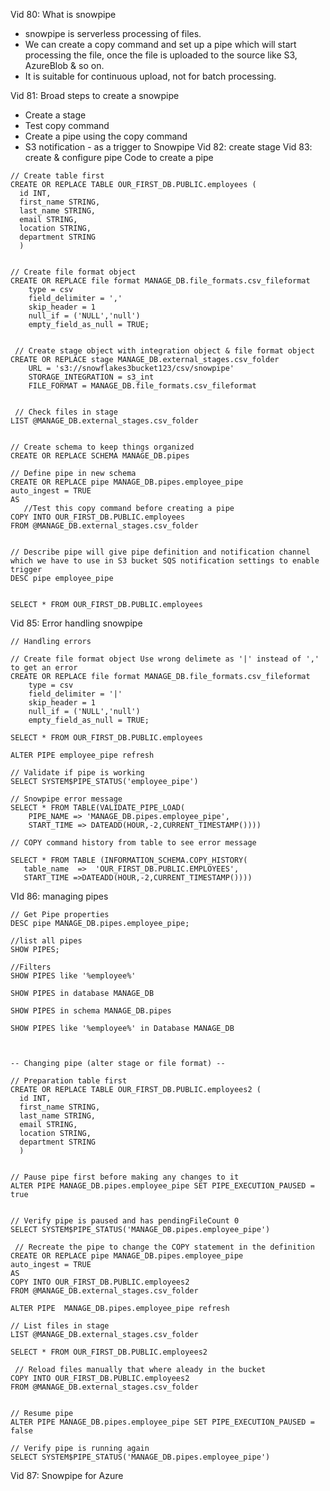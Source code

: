 Vid 80: What is snowpipe
- snowpipe is serverless processing of files.
- We can create a copy command and set up a pipe which will start processing the file, once the file is uploaded to the source like S3, AzureBlob & so on.
- It is suitable for continuous upload, not for batch processing.
  
Vid 81: Broad steps to create a snowpipe
  - Create a stage
  - Test copy command
  - Create a pipe using the copy command
  - S3 notification - as a trigger to Snowpipe
Vid 82: create stage
Vid 83: create & configure pipe
Code to create a pipe
```
// Create table first
CREATE OR REPLACE TABLE OUR_FIRST_DB.PUBLIC.employees (
  id INT,
  first_name STRING,
  last_name STRING,
  email STRING,
  location STRING,
  department STRING
  )
    

// Create file format object
CREATE OR REPLACE file format MANAGE_DB.file_formats.csv_fileformat
    type = csv
    field_delimiter = ','
    skip_header = 1
    null_if = ('NULL','null')
    empty_field_as_null = TRUE;
    
    
 // Create stage object with integration object & file format object
CREATE OR REPLACE stage MANAGE_DB.external_stages.csv_folder
    URL = 's3://snowflakes3bucket123/csv/snowpipe'
    STORAGE_INTEGRATION = s3_int
    FILE_FORMAT = MANAGE_DB.file_formats.csv_fileformat
   

 // Check files in stage
LIST @MANAGE_DB.external_stages.csv_folder  


// Create schema to keep things organized
CREATE OR REPLACE SCHEMA MANAGE_DB.pipes

// Define pipe in new schema
CREATE OR REPLACE pipe MANAGE_DB.pipes.employee_pipe
auto_ingest = TRUE
AS
   //Test this copy command before creating a pipe
COPY INTO OUR_FIRST_DB.PUBLIC.employees
FROM @MANAGE_DB.external_stages.csv_folder  


// Describe pipe will give pipe definition and notification channel which we have to use in S3 bucket SQS notification settings to enable trigger
DESC pipe employee_pipe

    
SELECT * FROM OUR_FIRST_DB.PUBLIC.employees    

```


Vid 85: Error handling snowpipe


```
// Handling errors

// Create file format object Use wrong delimete as '|' instead of ',' to get an error
CREATE OR REPLACE file format MANAGE_DB.file_formats.csv_fileformat
    type = csv
    field_delimiter = '|'
    skip_header = 1
    null_if = ('NULL','null')
    empty_field_as_null = TRUE;
    
SELECT * FROM OUR_FIRST_DB.PUBLIC.employees   

ALTER PIPE employee_pipe refresh
 
// Validate if pipe is working
SELECT SYSTEM$PIPE_STATUS('employee_pipe')

// Snowpipe error message
SELECT * FROM TABLE(VALIDATE_PIPE_LOAD(
    PIPE_NAME => 'MANAGE_DB.pipes.employee_pipe',
    START_TIME => DATEADD(HOUR,-2,CURRENT_TIMESTAMP())))

// COPY command history from table to see error message

SELECT * FROM TABLE (INFORMATION_SCHEMA.COPY_HISTORY(
   table_name  =>  'OUR_FIRST_DB.PUBLIC.EMPLOYEES',
   START_TIME =>DATEADD(HOUR,-2,CURRENT_TIMESTAMP())))
```

VId 86: managing pipes


```
// Get Pipe properties
DESC pipe MANAGE_DB.pipes.employee_pipe;

//list all pipes
SHOW PIPES;

//Filters
SHOW PIPES like '%employee%'

SHOW PIPES in database MANAGE_DB

SHOW PIPES in schema MANAGE_DB.pipes

SHOW PIPES like '%employee%' in Database MANAGE_DB



-- Changing pipe (alter stage or file format) --

// Preparation table first
CREATE OR REPLACE TABLE OUR_FIRST_DB.PUBLIC.employees2 (
  id INT,
  first_name STRING,
  last_name STRING,
  email STRING,
  location STRING,
  department STRING
  )


// Pause pipe first before making any changes to it
ALTER PIPE MANAGE_DB.pipes.employee_pipe SET PIPE_EXECUTION_PAUSED = true
 
 
// Verify pipe is paused and has pendingFileCount 0 
SELECT SYSTEM$PIPE_STATUS('MANAGE_DB.pipes.employee_pipe') 
 
 // Recreate the pipe to change the COPY statement in the definition
CREATE OR REPLACE pipe MANAGE_DB.pipes.employee_pipe
auto_ingest = TRUE
AS
COPY INTO OUR_FIRST_DB.PUBLIC.employees2
FROM @MANAGE_DB.external_stages.csv_folder  

ALTER PIPE  MANAGE_DB.pipes.employee_pipe refresh

// List files in stage
LIST @MANAGE_DB.external_stages.csv_folder  

SELECT * FROM OUR_FIRST_DB.PUBLIC.employees2

 // Reload files manually that where aleady in the bucket
COPY INTO OUR_FIRST_DB.PUBLIC.employees2
FROM @MANAGE_DB.external_stages.csv_folder  


// Resume pipe
ALTER PIPE MANAGE_DB.pipes.employee_pipe SET PIPE_EXECUTION_PAUSED = false

// Verify pipe is running again
SELECT SYSTEM$PIPE_STATUS('MANAGE_DB.pipes.employee_pipe') 
```


Vid 87: Snowpipe for Azure


